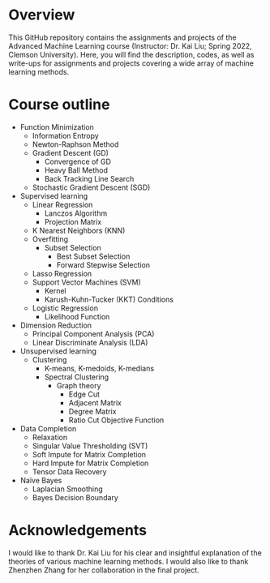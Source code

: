 # Overview
This GitHub repository contains the assignments and projects of the Advanced Machine Learning course (Instructor: Dr. Kai Liu; Spring 2022, Clemson University). Here, you will find the description, codes, as well as write-ups for assignments and projects covering a wide array of machine learning methods. 

# Course outline
* Function Minimization
  * Information Entropy
  * Newton-Raphson Method
  * Gradient Descent (GD)
    * Convergence of GD
    * Heavy Ball Method
    * Back Tracking Line Search
  * Stochastic Gradient Descent (SGD)
* Supervised learning
  * Linear Regression
    * Lanczos Algorithm
    * Projection Matrix
  * K Nearest Neighbors (KNN)
  * Overfitting
    * Subset Selection
      * Best Subset Selection
      * Forward Stepwise Selection
  * Lasso Regression
  * Support Vector Machines (SVM)
    * Kernel
    * Karush-Kuhn-Tucker (KKT) Conditions
  * Logistic Regression
    * Likelihood Function
* Dimension Reduction
  * Principal Component Analysis (PCA)
  * Linear Discriminate Analysis (LDA)
* Unsupervised learning
  * Clustering
    * K-means, K-medoids, K-medians
    * Spectral Clustering
      * Graph theory
        * Edge Cut
        * Adjacent Matrix
        * Degree Matrix
        * Ratio Cut Objective Function
* Data Completion
  * Relaxation
  * Singular Value Thresholding (SVT)
  * Soft Impute for Matrix Completion
  * Hard Impute for Matrix Completion
  * Tensor Data Recovery
* Naïve Bayes
  * Laplacian Smoothing
  * Bayes Decision Boundary

# Acknowledgements
I would like to thank Dr. Kai Liu for his clear and insightful explanation of the theories of various machine learning methods. I would also like to thank Zhenzhen Zhang for her collaboration in the final project.
